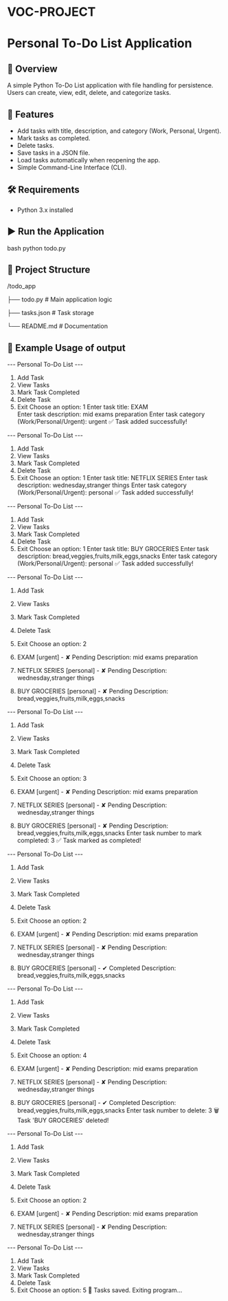 # VOC-PROJECT

# Personal To-Do List Application

## 📌 Overview
A simple Python To-Do List application with file handling for persistence.  
Users can create, view, edit, delete, and categorize tasks.

## 🚀 Features
- Add tasks with title, description, and category (Work, Personal, Urgent).
- Mark tasks as completed.
- Delete tasks.
- Save tasks in a JSON file.
- Load tasks automatically when reopening the app.
- Simple Command-Line Interface (CLI).

## 🛠 Requirements
- Python 3.x installed

## ▶ Run the Application
bash
python todo.py

## 📂 Project Structure


/todo_app

 ├── todo.py        # Main application logic
 
 ├── tasks.json     # Task storage
 
 └── README.md      # Documentation


## 📸 Example Usage of output


--- Personal To-Do List ---
1. Add Task
2. View Tasks
3. Mark Task Completed
4. Delete Task
5. Exit
Choose an option: 1
Enter task title: EXAM     
Enter task description: mid exams preparation
Enter task category (Work/Personal/Urgent): urgent
✅ Task added successfully!

--- Personal To-Do List ---
1. Add Task
2. View Tasks
3. Mark Task Completed
4. Delete Task
5. Exit
Choose an option: 1
Enter task title: NETFLIX SERIES
Enter task description: wednesday,stranger things
Enter task category (Work/Personal/Urgent): personal
✅ Task added successfully!

--- Personal To-Do List ---
1. Add Task
2. View Tasks
3. Mark Task Completed
4. Delete Task
5. Exit
Choose an option: 1
Enter task title: BUY GROCERIES
Enter task description: bread,veggies,fruits,milk,eggs,snacks
Enter task category (Work/Personal/Urgent): personal
✅ Task added successfully!

--- Personal To-Do List ---
1. Add Task
2. View Tasks
3. Mark Task Completed
4. Delete Task
5. Exit
Choose an option: 2

1. EXAM [urgent] - ✘ Pending
   Description: mid exams preparation

2. NETFLIX SERIES [personal] - ✘ Pending
   Description: wednesday,stranger things

3. BUY GROCERIES [personal] - ✘ Pending
   Description: bread,veggies,fruits,milk,eggs,snacks

--- Personal To-Do List ---
1. Add Task
2. View Tasks
3. Mark Task Completed
4. Delete Task
5. Exit
Choose an option: 3
1. EXAM [urgent] - ✘ Pending
   Description: mid exams preparation

2. NETFLIX SERIES [personal] - ✘ Pending
   Description: wednesday,stranger things

3. BUY GROCERIES [personal] - ✘ Pending
   Description: bread,veggies,fruits,milk,eggs,snacks
Enter task number to mark completed: 3
✅ Task marked as completed!

--- Personal To-Do List ---
1. Add Task
2. View Tasks
3. Mark Task Completed
4. Delete Task
5. Exit
Choose an option: 2

1. EXAM [urgent] - ✘ Pending
   Description: mid exams preparation
2. NETFLIX SERIES [personal] - ✘ Pending
   Description: wednesday,stranger things

3. BUY GROCERIES [personal] - ✔ Completed
   Description: bread,veggies,fruits,milk,eggs,snacks

--- Personal To-Do List ---
1. Add Task
2. View Tasks
3. Mark Task Completed
4. Delete Task
5. Exit
Choose an option: 4

1. EXAM [urgent] - ✘ Pending
   Description: mid exams preparation

2. NETFLIX SERIES [personal] - ✘ Pending
   Description: wednesday,stranger things

3. BUY GROCERIES [personal] - ✔ Completed
   Description: bread,veggies,fruits,milk,eggs,snacks
Enter task number to delete: 3
🗑 Task 'BUY GROCERIES' deleted!

--- Personal To-Do List ---
1. Add Task
2. View Tasks
3. Mark Task Completed
4. Delete Task
5. Exit
Choose an option: 2

1. EXAM [urgent] - ✘ Pending
   Description: mid exams preparation

2. NETFLIX SERIES [personal] - ✘ Pending
   Description: wednesday,stranger things

--- Personal To-Do List ---
1. Add Task
2. View Tasks
3. Mark Task Completed
4. Delete Task
5. Exit
Choose an option: 5
💾 Tasks saved. Exiting program...
